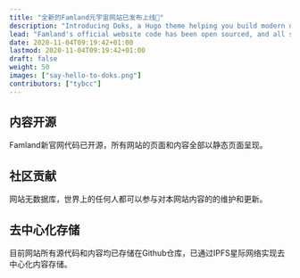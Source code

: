 ```yaml
---
title: "全新的Famland元宇宙网站已发布上线👋"
description: "Introducing Doks, a Hugo theme helping you build modern documentation websites that are secure, fast, and SEO-ready — by default."
lead: "Famland's official website code has been open sourced, and all static pages have been implemented."
date: 2020-11-04T09:19:42+01:00
lastmod: 2020-11-04T09:19:42+01:00
draft: false
weight: 50
images: ["say-hello-to-doks.png"]
contributors: ["tybcc"]
---
```

## 内容开源
Famland新官网代码已开源，所有网站的页面和内容全部以静态页面呈现。

## 社区贡献
网站无数据库，世界上的任何人都可以参与对本网站内容的的维护和更新。

## 去中心化存储
目前网站所有源代码和内容均已存储在Github仓库，已通过IPFS星际网络实现去中心化内容存储。
